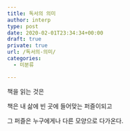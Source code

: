 ```yaml
---
title: 독서의 의미
author: interp
type: post
date: 2020-02-01T23:34:34+00:00
draft: true
private: true
url: /독서의-의미/
categories:
  - 미분류

---
```

책을 읽는 것은

책은 내 삶에 빈 곳에 들어맞는 퍼즐이되고

그 퍼즐은 누구에게나 다른 모양으로 다가온다.